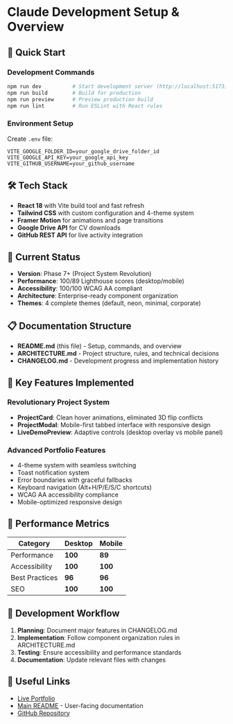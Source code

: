 # Claude Development Setup & Overview

## 🚀 Quick Start

### Development Commands
```bash
npm run dev          # Start development server (http://localhost:5173)
npm run build        # Build for production
npm run preview      # Preview production build
npm run lint         # Run ESLint with React rules
```

### Environment Setup
Create `.env` file:
```env
VITE_GOOGLE_FOLDER_ID=your_google_drive_folder_id
VITE_GOOGLE_API_KEY=your_google_api_key
VITE_GITHUB_USERNAME=your_github_username
```

## 🛠️ Tech Stack

- **React 18** with Vite build tool and fast refresh
- **Tailwind CSS** with custom configuration and 4-theme system
- **Framer Motion** for animations and page transitions
- **Google Drive API** for CV downloads
- **GitHub REST API** for live activity integration

## 🎯 Current Status

- **Version**: Phase 7+ (Project System Revolution)
- **Performance**: 100/89 Lighthouse scores (desktop/mobile)
- **Accessibility**: 100/100 WCAG AA compliant
- **Architecture**: Enterprise-ready component organization
- **Themes**: 4 complete themes (default, neon, minimal, corporate)

## 📋 Documentation Structure

- **README.md** (this file) - Setup, commands, and overview
- **ARCHITECTURE.md** - Project structure, rules, and technical decisions
- **CHANGELOG.md** - Development progress and implementation history

## 🔧 Key Features Implemented

### Revolutionary Project System
- **ProjectCard**: Clean hover animations, eliminated 3D flip conflicts
- **ProjectModal**: Mobile-first tabbed interface with responsive design
- **LiveDemoPreview**: Adaptive controls (desktop overlay vs mobile panel)

### Advanced Portfolio Features
- 4-theme system with seamless switching
- Toast notification system
- Error boundaries with graceful fallbacks
- Keyboard navigation (Alt+H/P/E/S/C shortcuts)
- WCAG AA accessibility compliance
- Mobile-optimized responsive design

## 🚦 Performance Metrics

| Category       | Desktop | Mobile  |
|----------------|---------|---------|
| Performance    | **100** | **89**  |
| Accessibility  | **100** | **100** |
| Best Practices | **96**  | **96**  |
| SEO            | **100** | **100** |

## 📝 Development Workflow

1. **Planning**: Document major features in CHANGELOG.md
2. **Implementation**: Follow component organization rules in ARCHITECTURE.md
3. **Testing**: Ensure accessibility and performance standards
4. **Documentation**: Update relevant files with changes

## 🔗 Useful Links

- [Live Portfolio](https://liuyuelin.dev)
- [Main README](../../README.md) - User-facing documentation
- [GitHub Repository](https://github.com/liuyuelintop/react-portfolio)